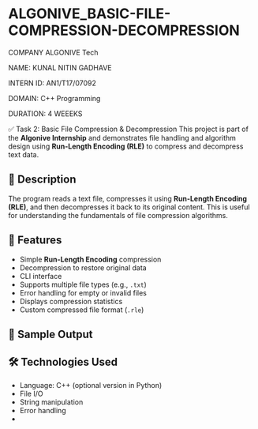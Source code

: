 # ALGONIVE_BASIC-FILE-COMPRESSION-DECOMPRESSION

COMPANY ALGONIVE Tech

NAME: KUNAL NITIN GADHAVE

INTERN ID: AN1/T17/07092

DOMAIN: C++ Programming

DURATION: 4 WEEEKS

✅ Task 2: Basic File Compression & Decompression
This project is part of the **Algonive Internship** and demonstrates file handling and algorithm design using **Run-Length Encoding (RLE)** to compress and decompress text data.

## 📌 Description
The program reads a text file, compresses it using **Run-Length Encoding (RLE)**, and then decompresses it back to its original content. This is useful for understanding the fundamentals of file compression algorithms.

## 🚀 Features
- Simple **Run-Length Encoding** compression
- Decompression to restore original data
- CLI interface
- Supports multiple file types (e.g., `.txt`)
- Error handling for empty or invalid files
- Displays compression statistics
- Custom compressed file format (`.rle`)

## 🧩 Sample Output


## 🛠️ Technologies Used

- Language: C++ (optional version in Python)
- File I/O
- String manipulation
- Error handling
- 
